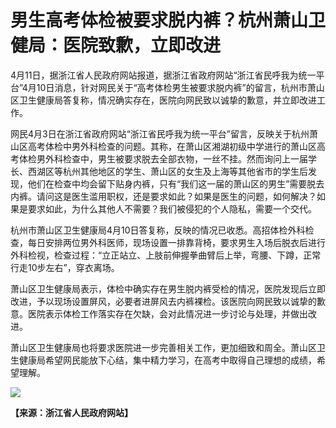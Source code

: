 # 男生高考体检被要求脱内裤？杭州萧山卫健局：医院致歉，立即改进

4月11日，据浙江省人民政府网站报道，据浙江省政府网站“浙江省民呼我为统一平台”4月10日消息，针对网民关于“高考体检男生被要求脱内裤”的留言，杭州市萧山区卫生健康局答复称，情况确实存在，医院向网民致以诚挚的歉意，并立即改进工作。

网民4月3日在浙江省政府网站“浙江省民呼我为统一平台”留言，反映关于杭州萧山区高考体检中男外科检查的问题。其称，在萧山区湘湖初级中学进行的萧山区高考体检男外科检查中，男生被要求脱去全部衣物，一丝不挂。然而询问上一届学长、西湖区等杭州其他地区的学生、萧山区的女生及上海等其他省市的学生后发现，他们在检查中均会留下贴身内裤，只有“我们这一届的萧山区的男生”需要脱去内裤。请问这是医生滥用职权，还是要求如此？如果是医生的问题，如何解决？如果是要求如此，为什么其他人不需要？我们被侵犯的个人隐私，需要一个交代。

杭州市萧山区卫生健康局4月10日答复称，反映的情况已收悉。高招体检外科检查，每日安排两位男外科医师，现场设置一排靠背椅，要求男生入场后脱衣后进行外科检视，检查过程：“立正站立、上肢前伸握拳曲臂后上举，弯腰、下蹲，正常行走10步左右”，穿衣离场。

萧山区卫生健康局表示，体检中确实存在男生脱内裤受检的情况，医院发现后立即改进，予以现场设置屏风，必要者进屏风去内裤裸检。该医院向网民致以诚挚的歉意。医院表示体检工作落实存在欠缺，会对此情况进一步讨论与处理，并做出改进。

萧山区卫生健康局也将要求医院进一步完善相关工作，更加细致和周全。萧山区卫生健康局希望网民能放下心结，集中精力学习，在高考中取得自己理想的成绩，希望理解。

![](https://inews.gtimg.com/om_bt/OwJos2YvU9VY87G6OmGqSeQS6zyMzTksqsFzP8wixcpa0AA/1000)

**【来源：浙江省人民政府网站】**

